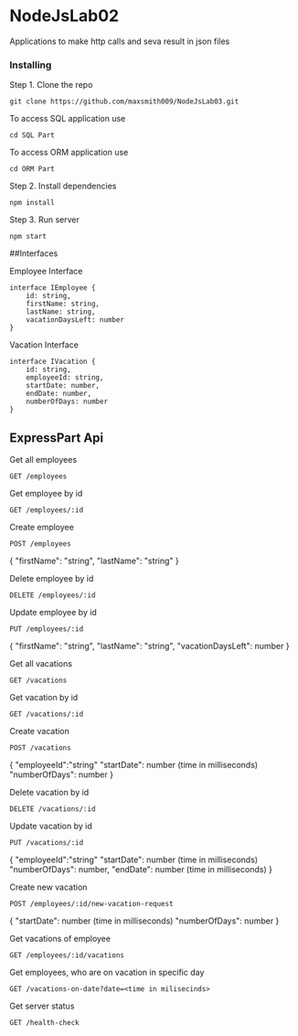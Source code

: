 # NodeJsLab02

Applications to make http calls and seva result in json files

### Installing

Step 1. Clone the repo
```
git clone https://github.com/maxsmith009/NodeJsLab03.git
```

To access SQL application use 
```
cd SQL Part
```

To access ORM application use 
```
cd ORM Part
```

Step 2. Install dependencies
```
npm install
```

Step 3. Run server
```
npm start
```

##Interfaces

Employee Interface

```
interface IEmployee {
    id: string,
    firstName: string,
    lastName: string,
    vacationDaysLeft: number
}
```

Vacation Interface

```
interface IVacation {
    id: string,
    employeeId: string,
    startDate: number,
    endDate: number,
    numberOfDays: number
}
```


## ExpressPart Api

Get all employees
```
GET /employees
```
Get employee by id
```
GET /employees/:id
```
Create employee
```
POST /employees
```
{
    "firstName": "string",
    "lastName": "string"
}

Delete employee by id
```
DELETE /employees/:id
```
Update employee by id
```
PUT /employees/:id
```
{
    "firstName": "string",
    "lastName": "string",
    "vacationDaysLeft": number
}






Get all vacations
```
GET /vacations
```
Get vacation by id
```
GET /vacations/:id
```
Create vacation
```
POST /vacations
```
{
    "employeeId":"string"
    "startDate": number (time in milliseconds)
    "numberOfDays": number
}

Delete vacation by id
```
DELETE /vacations/:id
```
Update vacation by id
```
PUT /vacations/:id
```
{
    "employeeId":"string"
    "startDate": number (time in milliseconds)
    "numberOfDays": number,
     "endDate": number (time in milliseconds)
}







Create new vacation
```
POST /employees/:id/new-vacation-request
```
{
    "startDate": number (time in milliseconds)
    "numberOfDays": number
}


Get vacations of employee
```
GET /employees/:id/vacations
```
Get employees, who are on vacation in specific day
```
GET /vacations-on-date?date=<time in milisecinds>
```
Get server status
```
GET /health-check
```
